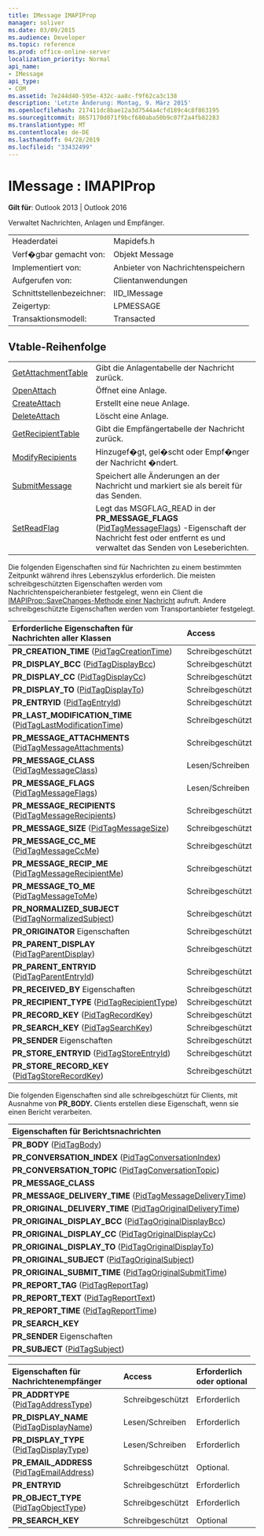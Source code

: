 ```yaml
---
title: IMessage IMAPIProp
manager: soliver
ms.date: 03/09/2015
ms.audience: Developer
ms.topic: reference
ms.prod: office-online-server
localization_priority: Normal
api_name:
- IMessage
api_type:
- COM
ms.assetid: 7e244d40-595e-432c-aa8c-f9f62ca3c138
description: 'Letzte Änderung: Montag, 9. März 2015'
ms.openlocfilehash: 217411dc8bae12a3d7544a4cfd189c4c8f863195
ms.sourcegitcommit: 8657170d071f9bcf680aba50b9c07f2a4fb82283
ms.translationtype: MT
ms.contentlocale: de-DE
ms.lasthandoff: 04/28/2019
ms.locfileid: "33432499"
---
```

# <a name="imessage--imapiprop"></a>IMessage : IMAPIProp

  
  
**Gilt für**: Outlook 2013 | Outlook 2016 
  
Verwaltet Nachrichten, Anlagen und Empfänger.
  
|||
|:-----|:-----|
|Headerdatei  <br/> |Mapidefs.h  <br/> |
|Verf�gbar gemacht von:  <br/> |Objekt Message  <br/> |
|Implementiert von:  <br/> |Anbieter von Nachrichtenspeichern  <br/> |
|Aufgerufen von:  <br/> |Clientanwendungen  <br/> |
|Schnittstellenbezeichner:  <br/> |IID_IMessage  <br/> |
|Zeigertyp:  <br/> |LPMESSAGE  <br/> |
|Transaktionsmodell:  <br/> |Transacted  <br/> |
   
## <a name="vtable-order"></a>Vtable-Reihenfolge

|||
|:-----|:-----|
|[GetAttachmentTable](imessage-getattachmenttable.md) <br/> |Gibt die Anlagentabelle der Nachricht zurück.  <br/> |
|[OpenAttach](imessage-openattach.md) <br/> |Öffnet eine Anlage.  <br/> |
|[CreateAttach](imessage-createattach.md) <br/> |Erstellt eine neue Anlage.  <br/> |
|[DeleteAttach](imessage-deleteattach.md) <br/> |Löscht eine Anlage.  <br/> |
|[GetRecipientTable](imessage-getrecipienttable.md) <br/> |Gibt die Empfängertabelle der Nachricht zurück.  <br/> |
|[ModifyRecipients](imessage-modifyrecipients.md) <br/> |Hinzugef�gt, gel�scht oder Empf�nger der Nachricht �ndert.  <br/> |
|[SubmitMessage](imessage-submitmessage.md) <br/> |Speichert alle Änderungen an der Nachricht und markiert sie als bereit für das Senden.  <br/> |
|[SetReadFlag](imessage-setreadflag.md) <br/> |Legt das MSGFLAG_READ in der **PR_MESSAGE_FLAGS** ([PidTagMessageFlags](pidtagmessageflags-canonical-property.md)) -Eigenschaft der Nachricht fest oder entfernt es und verwaltet das Senden von Leseberichten.  <br/> |
   
Die folgenden Eigenschaften sind für Nachrichten zu einem bestimmten Zeitpunkt während ihres Lebenszyklus erforderlich. Die meisten schreibgeschützten Eigenschaften werden vom Nachrichtenspeicheranbieter festgelegt, wenn ein Client die [IMAPIProp::SaveChanges-Methode einer Nachricht](imapiprop-savechanges.md) aufruft. Andere schreibgeschützte Eigenschaften werden vom Transportanbieter festgelegt. 
  
|**Erforderliche Eigenschaften für Nachrichten aller Klassen**|**Access**|
|:-----|:-----|
|**PR_CREATION_TIME** ([PidTagCreationTime](pidtagcreationtime-canonical-property.md))  <br/> |Schreibgeschützt  <br/> |
|**PR_DISPLAY_BCC** ([PidTagDisplayBcc](pidtagdisplaybcc-canonical-property.md))  <br/> |Schreibgeschützt  <br/> |
|**PR_DISPLAY_CC** ([PidTagDisplayCc](pidtagdisplaycc-canonical-property.md))  <br/> |Schreibgeschützt  <br/> |
|**PR_DISPLAY_TO** ([PidTagDisplayTo](pidtagdisplayto-canonical-property.md))  <br/> |Schreibgeschützt  <br/> |
|**PR_ENTRYID** ([PidTagEntryId](pidtagentryid-canonical-property.md))  <br/> |Schreibgeschützt  <br/> |
|**PR_LAST_MODIFICATION_TIME** ([PidTagLastModificationTime](pidtaglastmodificationtime-canonical-property.md))  <br/> |Schreibgeschützt  <br/> |
|**PR_MESSAGE_ATTACHMENTS** ([PidTagMessageAttachments](pidtagmessageattachments-canonical-property.md))  <br/> |Schreibgeschützt  <br/> |
|**PR_MESSAGE_CLASS** ([PidTagMessageClass](pidtagmessageclass-canonical-property.md))  <br/> |Lesen/Schreiben  <br/> |
|**PR_MESSAGE_FLAGS** ([PidTagMessageFlags](pidtagmessageflags-canonical-property.md))  <br/> |Lesen/Schreiben  <br/> |
|**PR_MESSAGE_RECIPIENTS** ([PidTagMessageRecipients](pidtagmessagerecipients-canonical-property.md))  <br/> |Schreibgeschützt  <br/> |
|**PR_MESSAGE_SIZE** ([PidTagMessageSize](pidtagmessagesize-canonical-property.md))  <br/> |Schreibgeschützt  <br/> |
|**PR_MESSAGE_CC_ME** ([PidTagMessageCcMe](pidtagmessageccme-canonical-property.md))  <br/> |Schreibgeschützt  <br/> |
|**PR_MESSAGE_RECIP_ME** ([PidTagMessageRecipientMe](pidtagmessagerecipientme-canonical-property.md))  <br/> |Schreibgeschützt  <br/> |
|**PR_MESSAGE_TO_ME** ([PidTagMessageToMe](pidtagmessagetome-canonical-property.md))  <br/> |Schreibgeschützt  <br/> |
|**PR_NORMALIZED_SUBJECT** ([PidTagNormalizedSubject](pidtagnormalizedsubject-canonical-property.md))  <br/> |Schreibgeschützt  <br/> |
|**PR_ORIGINATOR** Eigenschaften  <br/> |Schreibgeschützt  <br/> |
|**PR_PARENT_DISPLAY** ([PidTagParentDisplay](pidtagparentdisplay-canonical-property.md))  <br/> |Schreibgeschützt  <br/> |
|**PR_PARENT_ENTRYID** ([PidTagParentEntryId](pidtagparententryid-canonical-property.md))  <br/> |Schreibgeschützt  <br/> |
|**PR_RECEIVED_BY** Eigenschaften  <br/> |Schreibgeschützt  <br/> |
|**PR_RECIPIENT_TYPE** ([PidTagRecipientType](pidtagrecipienttype-canonical-property.md))  <br/> |Schreibgeschützt  <br/> |
|**PR_RECORD_KEY** ([PidTagRecordKey](pidtagrecordkey-canonical-property.md))  <br/> |Schreibgeschützt  <br/> |
|**PR_SEARCH_KEY** ([PidTagSearchKey](pidtagsearchkey-canonical-property.md))  <br/> |Schreibgeschützt  <br/> |
|**PR_SENDER** Eigenschaften  <br/> |Schreibgeschützt  <br/> |
|**PR_STORE_ENTRYID** ([PidTagStoreEntryId](pidtagstoreentryid-canonical-property.md))  <br/> |Schreibgeschützt  <br/> |
|**PR_STORE_RECORD_KEY** ([PidTagStoreRecordKey](pidtagstorerecordkey-canonical-property.md))  <br/> |Schreibgeschützt  <br/> |
   
Die folgenden Eigenschaften sind alle schreibgeschützt für Clients, mit Ausnahme von **PR_BODY.** Clients erstellen diese Eigenschaft, wenn sie einen Bericht verarbeiten.
  
|**Eigenschaften für Berichtsnachrichten**|
|:-----|
|**PR_BODY** ([PidTagBody](pidtagbody-canonical-property.md))  <br/> |
|**PR_CONVERSATION_INDEX** ([PidTagConversationIndex](pidtagconversationindex-canonical-property.md))  <br/> |
|**PR_CONVERSATION_TOPIC** ([PidTagConversationTopic](pidtagconversationtopic-canonical-property.md))  <br/> |
|**PR_MESSAGE_CLASS** <br/> |
|**PR_MESSAGE_DELIVERY_TIME** ([PidTagMessageDeliveryTime](pidtagmessagedeliverytime-canonical-property.md))  <br/> |
|**PR_ORIGINAL_DELIVERY_TIME** ([PidTagOriginalDeliveryTime](pidtagoriginaldeliverytime-canonical-property.md))  <br/> |
|**PR_ORIGINAL_DISPLAY_BCC** ([PidTagOriginalDisplayBcc](pidtagoriginaldisplaybcc-canonical-property.md))  <br/> |
|**PR_ORIGINAL_DISPLAY_CC** ([PidTagOriginalDisplayCc](pidtagoriginaldisplaycc-canonical-property.md))  <br/> |
|**PR_ORIGINAL_DISPLAY_TO** ([PidTagOriginalDisplayTo](pidtagoriginaldisplayto-canonical-property.md))  <br/> |
|**PR_ORIGINAL_SUBJECT** ([PidTagOriginalSubject](pidtagoriginalsubject-canonical-property.md))  <br/> |
|**PR_ORIGINAL_SUBMIT_TIME** ([PidTagOriginalSubmitTime](pidtagoriginalsubmittime-canonical-property.md))  <br/> |
|**PR_REPORT_TAG** ([PidTagReportTag](pidtagreporttag-canonical-property.md))  <br/> |
|**PR_REPORT_TEXT** ([PidTagReportText](pidtagreporttext-canonical-property.md))  <br/> |
|**PR_REPORT_TIME** ([PidTagReportTime](pidtagreporttime-canonical-property.md))  <br/> |
|**PR_SEARCH_KEY** <br/> |
|**PR_SENDER** Eigenschaften  <br/> |
|**PR_SUBJECT** ([PidTagSubject](pidtagsubject-canonical-property.md))  <br/> |
   
|**Eigenschaften für Nachrichtenempfänger**|**Access**|**Erforderlich oder optional**|
|:-----|:-----|:-----|
|**PR_ADDRTYPE** ([PidTagAddressType](pidtagaddresstype-canonical-property.md))  <br/> |Schreibgeschützt  <br/> |Erforderlich  <br/> |
|**PR_DISPLAY_NAME** ([PidTagDisplayName](pidtagdisplayname-canonical-property.md))  <br/> |Lesen/Schreiben  <br/> |Erforderlich  <br/> |
|**PR_DISPLAY_TYPE** ([PidTagDisplayType](pidtagdisplaytype-canonical-property.md))  <br/> |Lesen/Schreiben  <br/> |Erforderlich  <br/> |
|**PR_EMAIL_ADDRESS** ([PidTagEmailAddress](pidtagemailaddress-canonical-property.md))  <br/> |Schreibgeschützt  <br/> |Optional.  <br/> |
|**PR_ENTRYID** <br/> |Schreibgeschützt  <br/> |Erforderlich  <br/> |
|**PR_OBJECT_TYPE** ([PidTagObjectType](pidtagobjecttype-canonical-property.md))  <br/> |Schreibgeschützt  <br/> |Erforderlich  <br/> |
|**PR_SEARCH_KEY** <br/> |Schreibgeschützt  <br/> |Optional  <br/> |
   


